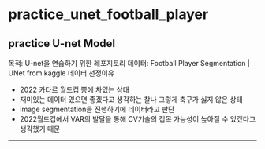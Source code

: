# practice_unet_football_player
practice U-net Model
----------
목적: U-net을 연습하기 위한 레포지토리 
데이터: Football Player Segmentation | UNet from kaggle
데이터 선정이유
- 2022 카타르 월드컵 뽕에 차있는 상태 
- 재미있는 데이터 였으면 좋겠다고 생각하는 찰나 그렇게 축구가 싫지 않은 상태 
- image segmentation을 진행하기에 데이터라고 판단
- 2022월드컵에서 VAR의 발달을 통해 CV기술의 접목 가능성이 높아질 수 있겠다고 생각했기 때문
----------
